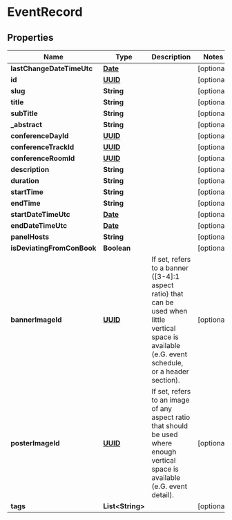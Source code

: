 
# EventRecord

## Properties
Name | Type | Description | Notes
------------ | ------------- | ------------- | -------------
**lastChangeDateTimeUtc** | [**Date**](Date.md) |  |  [optional]
**id** | [**UUID**](UUID.md) |  |  [optional]
**slug** | **String** |  |  [optional]
**title** | **String** |  |  [optional]
**subTitle** | **String** |  |  [optional]
**_abstract** | **String** |  |  [optional]
**conferenceDayId** | [**UUID**](UUID.md) |  |  [optional]
**conferenceTrackId** | [**UUID**](UUID.md) |  |  [optional]
**conferenceRoomId** | [**UUID**](UUID.md) |  |  [optional]
**description** | **String** |  |  [optional]
**duration** | **String** |  |  [optional]
**startTime** | **String** |  |  [optional]
**endTime** | **String** |  |  [optional]
**startDateTimeUtc** | [**Date**](Date.md) |  |  [optional]
**endDateTimeUtc** | [**Date**](Date.md) |  |  [optional]
**panelHosts** | **String** |  |  [optional]
**isDeviatingFromConBook** | **Boolean** |  |  [optional]
**bannerImageId** | [**UUID**](UUID.md) | If set, refers to a banner ([3-4]:1 aspect ratio) that can be used when little  vertical space is available (e.G. event schedule, or a header section). |  [optional]
**posterImageId** | [**UUID**](UUID.md) | If set, refers to an image of any aspect ratio that should be used where enough  vertical space is available (e.G. event detail). |  [optional]
**tags** | **List&lt;String&gt;** |  |  [optional]



